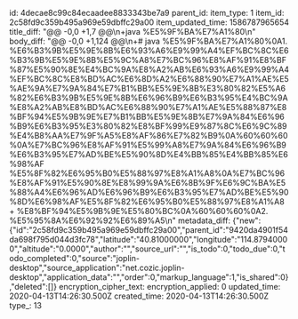 id: 4decae8c99c84ecaadee8833343be7a9
parent_id: 
item_type: 1
item_id: 2c58fd9c359b495a969e59dbffc29a00
item_updated_time: 1586787965654
title_diff: "@@ -0,0 +1,7 @@\n+java %E5%9F%BA%E7%A1%80\n"
body_diff: "@@ -0,0 +1,124 @@\n+# java %E5%9F%BA%E7%A1%80%0A1. %E6%B3%9B%E5%9E%8B%E6%93%A6%E9%99%A4%EF%BC%8C%E6%B3%9B%E5%9E%8B%E5%9C%A8%E7%BC%96%E8%AF%91%E8%BF%87%E5%90%8E%E4%BC%9A%E8%A2%AB%E6%93%A6%E9%99%A4%EF%BC%8C%E8%BD%AC%E6%8D%A2%E6%88%90%E7%A1%AE%E5%AE%9A%E7%9A%84%E7%B1%BB%E5%9E%8B%E3%80%82%E5%A6%82%E6%B3%9B%E5%9E%8B%E6%96%B9%E6%B3%95%E4%BC%9A%E8%A2%AB%E8%BD%AC%E6%88%90%E7%A1%AE%E5%88%87%E8%BF%94%E5%9B%9E%E7%B1%BB%E5%9E%8B%E7%9A%84%E6%96%B9%E6%B3%95%E3%80%82%E8%BF%99%E9%87%8C%E6%9C%89%E4%B8%AA%E7%9F%A5%E8%AF%86%E7%82%B9%0A%60%60%60%0A%E7%BC%96%E8%AF%91%E5%99%A8%E7%9A%84%E6%96%B9%E6%B3%95%E7%AD%BE%E5%90%8D%E4%BB%85%E4%BB%85%E6%98%AF    %E5%8F%82%E6%95%B0%E5%88%97%E8%A1%A8%0A%E7%BC%96%E8%AF%91%E5%90%8E%E8%99%9A%E6%8B%9F%E6%9C%BA%E5%88%A4%E6%96%AD%E6%96%B9%E6%B3%95%E7%AD%BE%E5%90%8D%E6%98%AF%E5%8F%82%E6%95%B0%E5%88%97%E8%A1%A8 + %E8%BF%94%E5%9B%9E%E5%80%BC%0A%60%60%60%0A2. %E5%95%8A%E6%92%92%E6%89%A5\n"
metadata_diff: {"new":{"id":"2c58fd9c359b495a969e59dbffc29a00","parent_id":"9420da4901f54da698f795d044d3fc78","latitude":"40.81000000","longitude":"114.87940000","altitude":"0.0000","author":"","source_url":"","is_todo":0,"todo_due":0,"todo_completed":0,"source":"joplin-desktop","source_application":"net.cozic.joplin-desktop","application_data":"","order":0,"markup_language":1,"is_shared":0},"deleted":[]}
encryption_cipher_text: 
encryption_applied: 0
updated_time: 2020-04-13T14:26:30.500Z
created_time: 2020-04-13T14:26:30.500Z
type_: 13